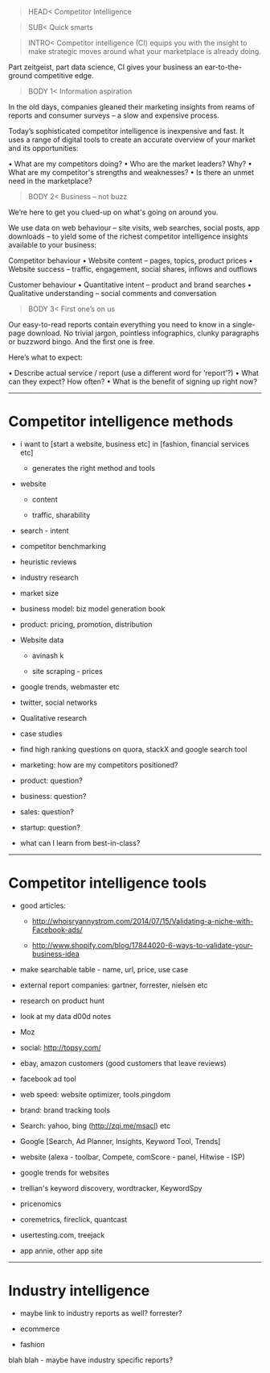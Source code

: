 >HEAD< 
Competitor Intelligence

>SUB< 
Quick smarts

>INTRO< 
Competitor intelligence (CI) equips you with the insight to make strategic moves around what your marketplace is already doing. 

Part zeitgeist, part data science, CI gives your business an ear-to-the-ground competitive edge. 

>BODY 1<
Information aspiration

In the old days, companies gleaned their marketing insights from reams of reports and consumer surveys – a slow and expensive process. 

Today’s sophisticated competitor intelligence is inexpensive and fast. It uses a range of digital tools to create an accurate overview of your market and its opportunities:

•   What are my competitors doing?
•   Who are the market leaders? Why?
•   What are my competitor's strengths and weaknesses?
•   Is there an unmet need in the marketplace?

>BODY 2<
Business – not buzz

We’re here to get you clued-up on what's going on around you. 

We use data on web behaviour – site visits, web searches, social posts, app downloads – to yield some of the richest competitor intelligence insights available to your business:

Competitor behaviour
•   Website content – pages, topics, product prices
•   Website success – traffic, engagement, social shares, inflows and outflows

Customer behaviour
•   Quantitative intent – product and brand searches
•   Qualitative understanding – social comments and conversation




>BODY 3<
First one’s on us

Our easy-to-read reports contain everything you need to know in a single-page download. No trivial jargon, pointless infographics, clunky paragraphs or buzzword bingo. And the first one is free. 

Here’s what to expect:

•   Describe actual service / report (use a different word for ‘report’?) 
•   What can they expect? How often?
•   What is the benefit of signing up right now?





***

# Competitor intelligence methods

* i want to [start a website, business etc] in [fashion, financial services etc]

    - generates the right method and tools

* website

    - content

    - traffic, sharability

* search - intent

* competitor benchmarking

* heuristic reviews

* industry research

* market size

* business model: biz model generation book

* product: pricing, promotion, distribution

* Website data

    - avinash k

    - site scraping - prices

* google trends, webmaster etc

* twitter, social networks

* Qualitative research

* case studies

* find high ranking questions on quora, stackX and google search tool

* marketing: how are my competitors positioned?

* product: question?

* business: question?

* sales: question?

* startup: question?

* what can I learn from best-in-class?

***

# Competitor intelligence tools

* good articles:

    - http://whoisryannystrom.com/2014/07/15/Validating-a-niche-with-Facebook-ads/

    - http://www.shopify.com/blog/17844020-6-ways-to-validate-your-business-idea

* make searchable table - name, url, price, use case

* external report companies: gartner, forrester, nielsen etc

* research on product hunt

* look at my data d00d notes

* Moz

* social: http://topsy.com/

* ebay, amazon customers (good customers that leave reviews)

* facebook ad tool

* web speed: website optimizer, tools.pingdom

* brand: brand tracking tools

* Search: yahoo, bing (http://zqi.me/msacl) etc

* Google [Search, Ad Planner, Insights, Keyword Tool, Trends]

* website (alexa - toolbar, Compete, comScore - panel, Hitwise - ISP)

* google trends for websites

* trellian's keyword discovery, wordtracker, KeywordSpy

* pricenomics

* coremetrics, fireclick, quantcast

* usertesting.com, treejack

* app annie, other app site

***

# Industry intelligence

* maybe link to industry reports as well? forrester?

* ecommerce

* fashion

blah blah - maybe have industry specific reports?